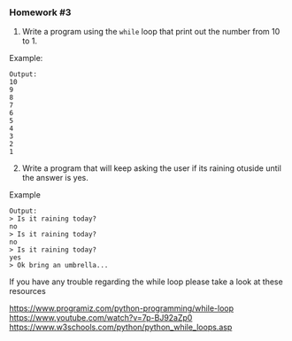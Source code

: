 ### Homework #3

1. Write a program using the ```while``` loop that print out the number from 10 to 1.

Example:

```
Output:
10
9
8
7
6
5
4
3
2
1
```

2. Write a program that will keep asking the user if its raining otuside until the answer is yes.

Example

```
Output:
> Is it raining today?
no
> Is it raining today?
no
> Is it raining today?
yes
> Ok bring an umbrella...
```

If you have any trouble regarding the while loop please take a look at these resources

https://www.programiz.com/python-programming/while-loop
https://www.youtube.com/watch?v=7p-BJ92aZp0
https://www.w3schools.com/python/python_while_loops.asp
